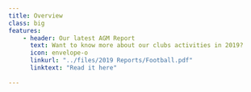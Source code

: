 ```yaml
---
title: Overview
class: big
features:
    - header: Our latest AGM Report
      text: Want to know more about our clubs activities in 2019? 
      icon: envelope-o
      linkurl: "../files/2019 Reports/Football.pdf"
      linktext: "Read it here"
      
---
```


